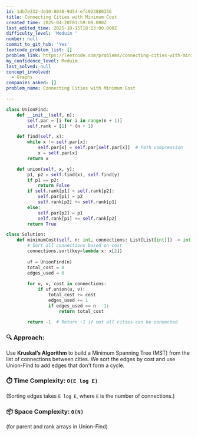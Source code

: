 ```yaml
---
id: 1db7e332-de10-8048-9d54-efc923880356
title: Connecting Cities with Minimum Cost
created_time: 2025-04-20T01:59:00.000Z
last_edited_time: 2025-10-15T18:13:00.000Z
difficulty_level: 'Meduim '
number: null
commit_to_git_hub: 'Yes'
leetcode_problem_list: []
problem_link: https://leetcode.com/problems/connecting-cities-with-minimum-cost/
my_confidence_level: Meduim
last_solved: null
concept_involved:
  - Graphs
companies_asked: []
problem_name: Connecting Cities with Minimum Cost

---
```


```python
class UnionFind:
    def __init__(self, n):
        self.par = [i for i in range(n + 1)]
        self.rank = [1] * (n + 1)

    def find(self, x):
        while x != self.par[x]:
            self.par[x] = self.par[self.par[x]]  # Path compression
            x = self.par[x]
        return x

    def union(self, x, y):
        p1, p2 = self.find(x), self.find(y)
        if p1 == p2:
            return False
        if self.rank[p1] < self.rank[p2]:
            self.par[p1] = p2
            self.rank[p2] += self.rank[p1]
        else:
            self.par[p2] = p1
            self.rank[p1] += self.rank[p2]
        return True

class Solution:
    def minimumCost(self, n: int, connections: List[List[int]]) -> int:
        # Sort all connections based on cost
        connections.sort(key=lambda x: x[2])
        
        uf = UnionFind(n)
        total_cost = 0
        edges_used = 0
        
        for u, v, cost in connections:
            if uf.union(u, v):
                total_cost += cost
                edges_used += 1
                if edges_used == n - 1:
                    return total_cost
        
        return -1  # Return -1 if not all cities can be connected

```

### 🔍 **Approach:**

Use **Kruskal’s Algorithm** to build a Minimum Spanning Tree (MST) from the list of connections between cities. We sort the edges by cost and use Union-Find to add edges that don't form a cycle.

### ⏱️ **Time Complexity:** `O(E log E)`

(Sorting edges takes `E log E`, where `E` is the number of connections.)

### 📦 **Space Complexity:** `O(N)`

(for parent and rank arrays in Union-Find)

